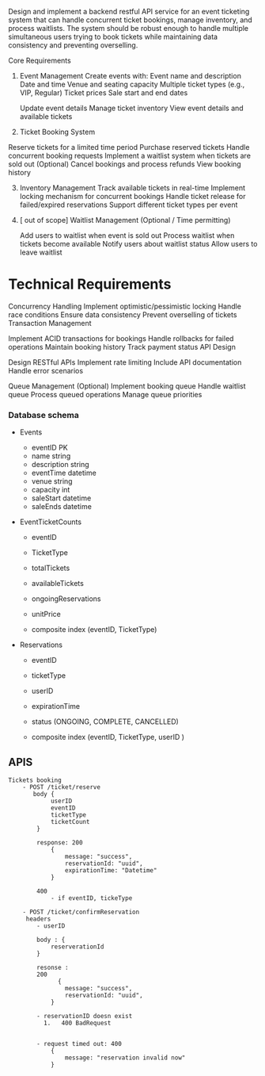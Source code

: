 Design and implement a backend restful API service for an event ticketing system that can handle concurrent ticket bookings, manage inventory, and process waitlists. The system should be robust enough to handle multiple simultaneous users trying to book tickets while maintaining data consistency and preventing overselling.

Core Requirements

1. Event Management
   Create events with:
   Event name and description
   Date and time
   Venue and seating capacity
   Multiple ticket types (e.g., VIP, Regular)
   Ticket prices
   Sale start and end dates

   Update event details
   Manage ticket inventory
   View event details and available tickets

2. Ticket Booking System

Reserve tickets for a limited time period
Purchase reserved tickets
Handle concurrent booking requests
Implement a waitlist system when tickets are sold out (Optional)
Cancel bookings and process refunds
View booking history

3. Inventory Management
   Track available tickets in real-time
   Implement locking mechanism for concurrent bookings
   Handle ticket release for failed/expired reservations
   Support different ticket types per event

4. [ out of scope] Waitlist Management (Optional / Time permitting)

   Add users to waitlist when event is sold out
   Process waitlist when tickets become available
   Notify users about waitlist status
   Allow users to leave waitlist

# Technical Requirements

Concurrency Handling
Implement optimistic/pessimistic locking
Handle race conditions
Ensure data consistency
Prevent overselling of tickets
Transaction Management

Implement ACID transactions for bookings
Handle rollbacks for failed operations
Maintain booking history
Track payment status
API Design

Design RESTful APIs
Implement rate limiting
Include API documentation
Handle error scenarios

Queue Management (Optional)
Implement booking queue
Handle waitlist queue
Process queued operations
Manage queue priorities

### Database schema

- Events

  - eventID PK
  - name string
  - description string
  - eventTime datetime
  - venue string
  - capacity int
  - saleStart datetime
  - saleEnds datetime

- EventTicketCounts

  - eventID
  - TicketType
  - totalTickets
  - availableTickets
  - ongoingReservations
  - unitPrice

  - composite index (eventID, TicketType)

- Reservations

  - eventID
  - ticketType
  - userID
  - expirationTime
  - status (ONGOING, COMPLETE, CANCELLED)

  - composite index (eventID, TicketType, userID )

## APIS

    Tickets booking
        - POST /ticket/reserve
           body {
                userID
                eventID
                ticketType
                ticketCount
            }

            response: 200
                {
                    message: "success",
                    reservationId: "uuid",
                    expirationTime: "Datetime"
                }

            400
                - if eventID, tickeType

        - POST /ticket/confirmReservation
         headers
            - userID

            body : {
                reserverationId
            }

            resonse :
            200
                  {
                    message: "success",
                    reservationId: "uuid",
                }

            - reservationID doesn exist
              1.   400 BadRequest


            - request timed out: 400
                {
                    message: "reservation invalid now"
                }

